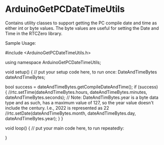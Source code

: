 # ArduinoGetPCDateTimeUtils
Contains utility classes to support getting the PC compile date and time as either int or byte values.
The byte values are useful for setting the Date and Time in the RTCZero library.

Sample Usage:

#include <ArduinoGetPCDateTimeUtils.h>

using namespace ArduinoGetPCDateTimeUtils;

void setup() {
  // put your setup code here, to run once:
  DateAndTimeBytes dateAndTimeBytes;

  bool success = dateAndTimeBytes.getCompileDateAndTime();
  if (success) {
    //rtc.setTime(dateAndTimeBytes.hours, dateAndTimeBytes.minutes, dateAndTimeBytes.seconds);
    // Note: DateAndTimBytes.year is a byte data type and as such, has a maximum value of 127, so the year value doesn't include the century. I.e., 2022 is represented as 22
    //rtc.setDate(dateAndTimeBytes.month, dateAndTimeBytes.day, dateAndTimeBytes.year);
  }
}

void loop() {
  // put your main code here, to run repeatedly:

}
